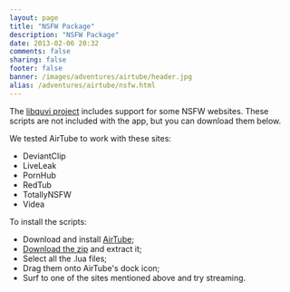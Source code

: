 ```yaml
---
layout: page
title: "NSFW Package"
description: "NSFW Package"
date: 2013-02-06 20:32
comments: false
sharing: false
footer: false
banner: /images/adventures/airtube/header.jpg
alias: /adventures/airtube/nsfw.html
---
```


The <a target="_blank" href="http://quvi.sourceforge.net/">libquvi project</a> includes support for some NSFW websites. These scripts are not included with the app, but you can download them below.

We tested AirTube to work with these sites:

- DeviantClip
- LiveLeak
- PornHub
- RedTub
- TotallyNSFW
- Videa

To install the scripts:

- Download and install <a href="/airtube/download">AirTube</a>;
- <a href="http://download.dangercove.com/airtube/scripts/nsfw.zip">Download the zip</a> and extract it;
- Select all the .lua files;
- Drag them onto AirTube's dock icon;
- Surf to one of the sites mentioned above and try streaming.
